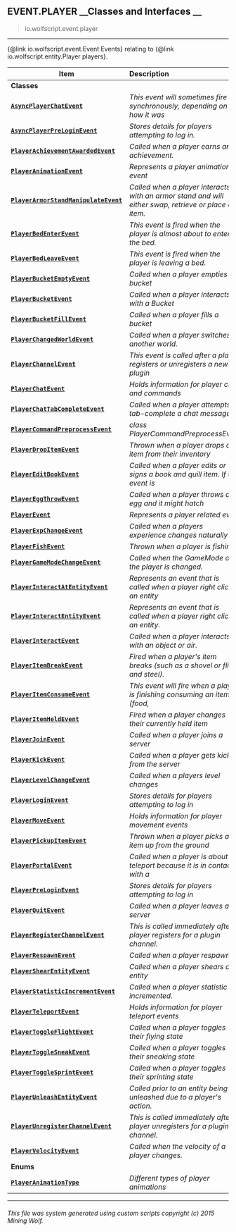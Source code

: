 ## EVENT.PLAYER __Classes and Interfaces __

>io.wolfscript.event.player

---

{@link io.wolfscript.event.Event Events} relating to {@link io.wolfscript.entity.Player players}.

Item | Description   
--- | :--- 
__Classes__|
__[`AsyncPlayerChatEvent`](AsyncPlayerChatEvent.md)__ | _This event will sometimes fire synchronously, depending on how it was_ 
__[`AsyncPlayerPreLoginEvent`](AsyncPlayerPreLoginEvent.md)__ | _Stores details for players attempting to log in._ 
__[`PlayerAchievementAwardedEvent`](PlayerAchievementAwardedEvent.md)__ | _Called when a player earns an achievement._ 
__[`PlayerAnimationEvent`](PlayerAnimationEvent.md)__ | _Represents a player animation event_ 
__[`PlayerArmorStandManipulateEvent`](PlayerArmorStandManipulateEvent.md)__ | _Called when a player interacts with an armor stand and will either swap, retrieve or place an item._ 
__[`PlayerBedEnterEvent`](PlayerBedEnterEvent.md)__ | _This event is fired when the player is almost about to enter the bed._ 
__[`PlayerBedLeaveEvent`](PlayerBedLeaveEvent.md)__ | _This event is fired when the player is leaving a bed._ 
__[`PlayerBucketEmptyEvent`](PlayerBucketEmptyEvent.md)__ | _Called when a player empties a bucket_ 
__[`PlayerBucketEvent`](PlayerBucketEvent.md)__ | _Called when a player interacts with a Bucket_ 
__[`PlayerBucketFillEvent`](PlayerBucketFillEvent.md)__ | _Called when a player fills a bucket_ 
__[`PlayerChangedWorldEvent`](PlayerChangedWorldEvent.md)__ | _Called when a player switches to another world._ 
__[`PlayerChannelEvent`](PlayerChannelEvent.md)__ | _This event is called after a player registers or unregisters a new plugin_ 
__[`PlayerChatEvent`](PlayerChatEvent.md)__ | _Holds information for player chat and commands_ 
__[`PlayerChatTabCompleteEvent`](PlayerChatTabCompleteEvent.md)__ | _Called when a player attempts to tab-complete a chat message._ 
__[`PlayerCommandPreprocessEvent`](PlayerCommandPreprocessEvent.md)__ | _class PlayerCommandPreprocessEvent_ 
__[`PlayerDropItemEvent`](PlayerDropItemEvent.md)__ | _Thrown when a player drops an item from their inventory_ 
__[`PlayerEditBookEvent`](PlayerEditBookEvent.md)__ | _Called when a player edits or signs a book and quill item. If the event is_ 
__[`PlayerEggThrowEvent`](PlayerEggThrowEvent.md)__ | _Called when a player throws an egg and it might hatch_ 
__[`PlayerEvent`](PlayerEvent.md)__ | _Represents a player related event_ 
__[`PlayerExpChangeEvent`](PlayerExpChangeEvent.md)__ | _Called when a players experience changes naturally_ 
__[`PlayerFishEvent`](PlayerFishEvent.md)__ | _Thrown when a player is fishing_ 
__[`PlayerGameModeChangeEvent`](PlayerGameModeChangeEvent.md)__ | _Called when the GameMode of the player is changed._ 
__[`PlayerInteractAtEntityEvent`](PlayerInteractAtEntityEvent.md)__ | _Represents an event that is called when a player right clicks an entity_ 
__[`PlayerInteractEntityEvent`](PlayerInteractEntityEvent.md)__ | _Represents an event that is called when a player right clicks an entity._ 
__[`PlayerInteractEvent`](PlayerInteractEvent.md)__ | _Called when a player interacts with an object or air._ 
__[`PlayerItemBreakEvent`](PlayerItemBreakEvent.md)__ | _Fired when a player's item breaks (such as a shovel or flint and steel)._ 
__[`PlayerItemConsumeEvent`](PlayerItemConsumeEvent.md)__ | _This event will fire when a player is finishing consuming an item (food,_ 
__[`PlayerItemHeldEvent`](PlayerItemHeldEvent.md)__ | _Fired when a player changes their currently held item_ 
__[`PlayerJoinEvent`](PlayerJoinEvent.md)__ | _Called when a player joins a server_ 
__[`PlayerKickEvent`](PlayerKickEvent.md)__ | _Called when a player gets kicked from the server_ 
__[`PlayerLevelChangeEvent`](PlayerLevelChangeEvent.md)__ | _Called when a players level changes_ 
__[`PlayerLoginEvent`](PlayerLoginEvent.md)__ | _Stores details for players attempting to log in_ 
__[`PlayerMoveEvent`](PlayerMoveEvent.md)__ | _Holds information for player movement events_ 
__[`PlayerPickupItemEvent`](PlayerPickupItemEvent.md)__ | _Thrown when a player picks an item up from the ground_ 
__[`PlayerPortalEvent`](PlayerPortalEvent.md)__ | _Called when a player is about to teleport because it is in contact with a_ 
__[`PlayerPreLoginEvent`](PlayerPreLoginEvent.md)__ | _Stores details for players attempting to log in_ 
__[`PlayerQuitEvent`](PlayerQuitEvent.md)__ | _Called when a player leaves a server_ 
__[`PlayerRegisterChannelEvent`](PlayerRegisterChannelEvent.md)__ | _This is called immediately after a player registers for a plugin channel._ 
__[`PlayerRespawnEvent`](PlayerRespawnEvent.md)__ | _Called when a player respawns._ 
__[`PlayerShearEntityEvent`](PlayerShearEntityEvent.md)__ | _Called when a player shears an entity_ 
__[`PlayerStatisticIncrementEvent`](PlayerStatisticIncrementEvent.md)__ | _Called when a player statistic is incremented._ 
__[`PlayerTeleportEvent`](PlayerTeleportEvent.md)__ | _Holds information for player teleport events_ 
__[`PlayerToggleFlightEvent`](PlayerToggleFlightEvent.md)__ | _Called when a player toggles their flying state_ 
__[`PlayerToggleSneakEvent`](PlayerToggleSneakEvent.md)__ | _Called when a player toggles their sneaking state_ 
__[`PlayerToggleSprintEvent`](PlayerToggleSprintEvent.md)__ | _Called when a player toggles their sprinting state_ 
__[`PlayerUnleashEntityEvent`](PlayerUnleashEntityEvent.md)__ | _Called prior to an entity being unleashed due to a player's action._ 
__[`PlayerUnregisterChannelEvent`](PlayerUnregisterChannelEvent.md)__ | _This is called immediately after a player unregisters for a plugin channel._ 
__[`PlayerVelocityEvent`](PlayerVelocityEvent.md)__ | _Called when the velocity of a player changes._ 
__Enums__|
__[`PlayerAnimationType`](PlayerAnimationType.md)__ | _Different types of player animations_ 



---



###### This file was system generated using custom scripts copyright (c) 2015 Mining Wolf.
	

